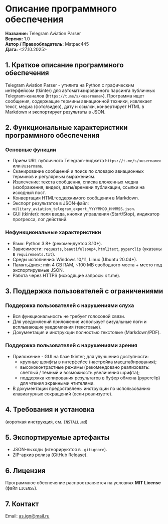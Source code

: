 # Описание программного обеспечения
**Название:** Telegram Aviation Parser  
**Версия:** 1.0  
**Автор / Правообладатель:** Matpac445  
**Дата:** <27.10.2025>

## 1. Краткое описание программного обеспечения
Telegram Aviation Parser - утилита на Python с графическим интерфейсом (tkinter) для автоматизированного парсинга публичных Telegram-каналов (`https://t.me/s/<username>`). Программа ищет сообщения, содержащие термины авиационной техники, извлекает текст, медиа (фото/видео), дату и ссылки, конвертирует HTML в Markdown и экспортирует результаты в JSON.

## 2. Функциональные характеристики программного обеспечения
### Основные функции
- Приём URL публичного Telegram-виджета `https://t.me/s/<username>` или `@username`.
- Сканирование сообщений и поиск по словарю авиационных терминов и регулярным выражениям.
- Извлечение: текста сообщения, списка вложенных медиа (изображения, видео), даты/времени публикации, ссылки на исходный пост.
- Конвертация HTML-содержимого сообщения в Markdown.
- Экспорт результатов в JSON-файл: `military_aviation_telegram_export_YYYYMMDD_HHMMSS.json`.
- GUI (tkinter): поля ввода, кнопки управления (Start/Stop), индикатор прогресса, лог действий.

### Нефункциональные характеристики
- Язык: Python 3.8+ (рекомендуется 3.10+).  
- Зависимости: `requests`, `beautifulsoup4`, `html2text`, `pyperclip` (указаны в `requirements.txt`).  
- Среды исполнения: Windows 10/11, Linux (Ubuntu 20.04+).  
- Память/диск: min 4 GB RAM, ~100 MB свободного места + место под экспортируемые JSON.  
- Работа через HTTPS (исходящие запросы к t.me).

## 3. Поддержка пользователей с ограничениями
### Поддержка пользователей с нарушениями слуха
- Вся функциональность не требует голосовой связи.
- Для уведомлений приложение использует визуальные логи и всплывающие уведомления (текстовые).
- Документация и инструкции полностью текстовые (Markdown/PDF).

### Поддержка пользователей с нарушениями зрения
- Приложение - GUI на базе tkinter; для улучшения доступности:
  - крупные шрифты в интерфейсе (настройка масштабирования);
  - высококонтрастные режимы (рекомендовано реализовать: светлый / тёмный и возможность увеличения шрифта);
  - поддержка копирования результатов в буфер обмена (pyperclip) для чтения экранными чтителями.
- В документации предоставлены инструкции по использованию клавиатурных сокращений (если реализуете).

## 4. Требования и установка
(короткая инструкция, см. `INSTALL.md`)

## 5. Экспортируемые артефакты
- JSON-выходы (игнорируются в `.gitignore`).
- ZIP-архив релиза (GitHub Release).

## 6. Лицензия
Программное обеспечение распространяется на условиях **MIT License** (файл `LICENSE`).

## 7. Контакт
Email: <as.ign@mail.ru>
